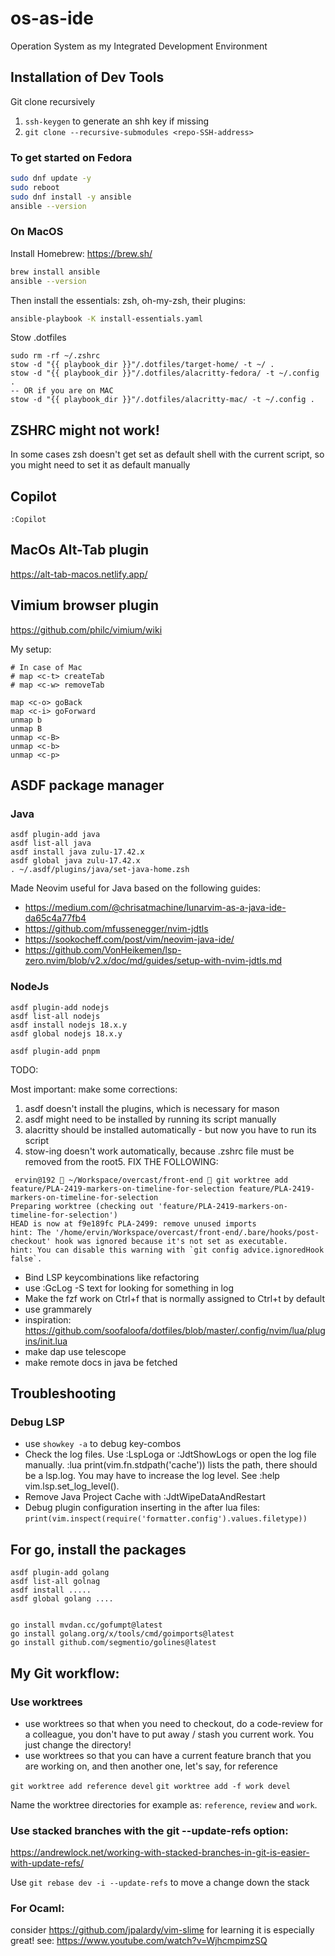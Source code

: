 # os-as-ide

Operation System as my Integrated Development Environment

## Installation of Dev Tools

Git clone recursively

1. `ssh-keygen` to generate an shh key if missing
2. `git clone --recursive-submodules <repo-SSH-address>`

### To get started on Fedora

```sh
sudo dnf update -y
sudo reboot
sudo dnf install -y ansible
ansible --version
```

### On MacOS

Install Homebrew: https://brew.sh/

```sh
brew install ansible
ansible --version
```

Then install the essentials: zsh, oh-my-zsh, their plugins:

```sh
ansible-playbook -K install-essentials.yaml
```

Stow .dotfiles

```shell
sudo rm -rf ~/.zshrc
stow -d "{{ playbook_dir }}"/.dotfiles/target-home/ -t ~/ .
stow -d "{{ playbook_dir }}"/.dotfiles/alacritty-fedora/ -t ~/.config .
-- OR if you are on MAC
stow -d "{{ playbook_dir }}"/.dotfiles/alacritty-mac/ -t ~/.config .
```

## ZSHRC might not work!

In some cases zsh doesn't get set as default shell with the current script, so you might need to set it as default manually

## Copilot

`:Copilot`

## MacOs Alt-Tab plugin

https://alt-tab-macos.netlify.app/

## Vimium browser plugin

https://github.com/philc/vimium/wiki

My setup:

```
# In case of Mac
# map <c-t> createTab
# map <c-w> removeTab

map <c-o> goBack
map <c-i> goForward
unmap b
unmap B
unmap <c-B>
unmap <c-b>
unmap <c-p>
```

## ASDF package manager

### Java

```shell
asdf plugin-add java
asdf list-all java
asdf install java zulu-17.42.x
asdf global java zulu-17.42.x
. ~/.asdf/plugins/java/set-java-home.zsh
```

Made Neovim useful for Java based on the following guides:

- https://medium.com/@chrisatmachine/lunarvim-as-a-java-ide-da65c4a77fb4
- https://github.com/mfussenegger/nvim-jdtls
- https://sookocheff.com/post/vim/neovim-java-ide/
- https://github.com/VonHeikemen/lsp-zero.nvim/blob/v2.x/doc/md/guides/setup-with-nvim-jdtls.md

### NodeJs

```shell
asdf plugin-add nodejs
asdf list-all nodejs
asdf install nodejs 18.x.y
asdf global nodejs 18.x.y
```

```
asdf plugin-add pnpm
```

TODO:

Most important:
make some corrections:

1. asdf doesn't install the plugins, which is necessary for mason
2. asdf might need to be installed by running its script manually
3. alacritty should be installed automatically - but now you have to run its script
4. stow-ing doesn't work automatically, because .zshrc file must be removed from the root5. FIX THE FOLLOWING:

```
 ervin@192  ~/Workspace/overcast/front-end  git worktree add feature/PLA-2419-markers-on-timeline-for-selection feature/PLA-2419-markers-on-timeline-for-selection
Preparing worktree (checking out 'feature/PLA-2419-markers-on-timeline-for-selection')
HEAD is now at f9e189fc PLA-2499: remove unused imports
hint: The '/home/ervin/Workspace/overcast/front-end/.bare/hooks/post-checkout' hook was ignored because it's not set as executable.
hint: You can disable this warning with `git config advice.ignoredHook false`.
```

- Bind LSP keycombinations like refactoring
- use :GcLog -S text for looking for something in log
- Make the fzf work on Ctrl+f that is normally assigned to Ctrl+t by default
- use grammarely
- inspiration: https://github.com/soofaloofa/dotfiles/blob/master/.config/nvim/lua/plugins/init.lua
- make dap use telescope
- make remote docs in java be fetched

## Troubleshooting

### Debug LSP

- use `showkey -a` to debug key-combos
- Check the log files. Use :LspLoga or :JdtShowLogs or open the log file manually. :lua print(vim.fn.stdpath('cache')) lists the path, there should be a lsp.log. You may have to increase the log level. See :help vim.lsp.set_log_level().
- Remove Java Project Cache with :JdtWipeDataAndRestart
- Debug plugin configuration inserting in the after lua files: `print(vim.inspect(require('formatter.config').values.filetype))`

## For go, install the packages

```
asdf plugin-add golang
asdf list-all golnag
asdf install .....
asdf global golang ....


go install mvdan.cc/gofumpt@latest
go install golang.org/x/tools/cmd/goimports@latest
go install github.com/segmentio/golines@latest
```

## My Git workflow:

### Use worktrees

- use worktrees so that when you need to checkout, do a code-review for a colleague, you don't have to put away / stash you current work. You just change the directory!
- use worktrees so that you can have a current feature branch that you are working on, and then another one, let's say, for reference

`git worktree add reference devel`
`git worktree add -f work devel`

Name the worktree directories for example as: `reference`, `review` and `work`.

### Use stacked branches with the git --update-refs option:

https://andrewlock.net/working-with-stacked-branches-in-git-is-easier-with-update-refs/

Use `git rebase dev -i --update-refs` to move a change down the stack

### For Ocaml:

consider https://github.com/jpalardy/vim-slime
for learning it is especially great! see: https://www.youtube.com/watch?v=WjhcmpimzSQ
